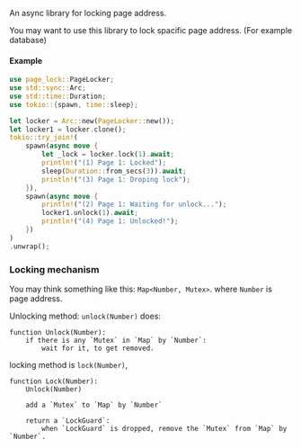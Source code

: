 An async library for locking page address.

You may want to use this library to lock spacific page address. (For example database)

#### Example

```rust
use page_lock::PageLocker;
use std::sync::Arc;
use std::time::Duration;
use tokio::{spawn, time::sleep};

let locker = Arc::new(PageLocker::new());
let locker1 = locker.clone();
tokio::try_join!(
    spawn(async move {
        let _lock = locker.lock(1).await;
        println!("(1) Page 1: Locked");
        sleep(Duration::from_secs(3)).await;
        println!("(3) Page 1: Droping lock");
    }),
    spawn(async move {
        println!("(2) Page 1: Waiting for unlock...");
        locker1.unlock(1).await;
        println!("(4) Page 1: Unlocked!");
    })
)
.unwrap();
```

### Locking mechanism

You may think something like this: `Map<Number, Mutex>`. where `Number` is page address.

Unlocking method: `unlock(Number)` does:

```
function Unlock(Number):
    if there is any `Mutex` in `Map` by `Number`:
        wait for it, to get removed. 
```

locking method is `lock(Number)`,

```
function Lock(Number):
    Unlock(Number)
    
    add a `Mutex` to `Map` by `Number`

    return a `LockGuard`:
        when `LockGuard` is dropped, remove the `Mutex` from `Map` by `Number`.
```
